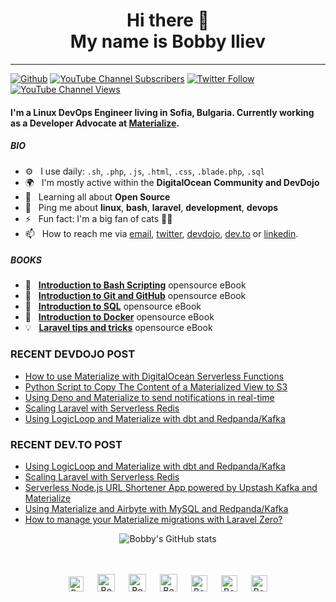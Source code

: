 <div align="center">
  <h1> Hi there 👋 <br>My name is Bobby Iliev</h1>
</div>

---

[![Github](https://img.shields.io/github/followers/bobbyiliev?label=Follow&style=social)](https://github.com/bobbyiliev)
[![YouTube Channel Subscribers](https://img.shields.io/youtube/channel/subscribers/UCQWmdHTeAO0UvaNqve9udRw?label=People%20subscribed%20to%20my%20channel&style=social)](https://www.youtube.com/channel/UCQWmdHTeAO0UvaNqve9udRw?sub_confirmation=1) 
[![Twitter Follow](https://img.shields.io/twitter/follow/bobbyiliev_?label=People%20following%20me%20on%20Twitter&style=social)](https://twitter.com/intent/follow?screen_name=bobbyiliev_) 
[![YouTube Channel Views](https://img.shields.io/youtube/channel/views/UCQWmdHTeAO0UvaNqve9udRw?label=Total%20views%20on%20my%20channel&style=social)](https://www.youtube.com/channel/UCQWmdHTeAO0UvaNqve9udRw?sub_confirmation=1)

#### I'm a Linux DevOps Engineer living in Sofia, Bulgaria. Currently working as a Developer Advocate at [Materialize](https://materialize.com?utm_source=bobbyiliev).

##### BIO

- ⚙️&nbsp;&nbsp; I use daily: `.sh`, `.php`, `.js`, `.html`, `.css`, `.blade.php`, `.sql`
- 🌍&nbsp;&nbsp; I'm mostly active within the **DigitalOcean Community and DevDojo**
- 🌱&nbsp;&nbsp; Learning all about **Open Source**
- 💬&nbsp;&nbsp; Ping me about **linux**, **bash**, **laravel**, **development**, **devops**
- ⚡️&nbsp;&nbsp; Fun fact: I'm a big fan of cats 🐱‍💻
- 📫&nbsp;&nbsp; How to reach me via [email], [twitter], [devdojo], [dev.to] or [linkedin].

##### BOOKS

- 📖&nbsp;&nbsp; **[Introduction to Bash Scripting](https://github.com/bobbyiliev/introduction-to-bash-scripting)** opensource eBook
- 📗&nbsp;&nbsp; **[Introduction to Git and GitHub](https://github.com/bobbyiliev/introduction-to-git-and-github-ebook)** opensource eBook
- 📕&nbsp;&nbsp; **[Introduction to SQL](https://github.com/bobbyiliev/introduction-to-sql)** opensource eBook
- 🐳&nbsp;&nbsp; **[Introduction to Docker](https://github.com/bobbyiliev/introduction-to-docker-ebook)** opensource eBook
- 💡&nbsp;&nbsp; **[Laravel tips and tricks](https://github.com/bobbyiliev/laravel-tips-and-tricks-ebook)** opensource eBook

### RECENT DEVDOJO POST

<!-- DEVDOJO:START -->
- [How to use Materialize with DigitalOcean Serverless Functions](https://devdojo.com/bobbyiliev/how-to-use-materialize-with-digitalocean-serverless-functions)
- [Python Script to Copy The Content of a Materialized View to S3](https://devdojo.com/bobbyiliev/python-script-to-copy-the-content-of-a-materialized-view-to-s3)
- [Using Deno and Materialize to send notifications in real-time](https://devdojo.com/bobbyiliev/using-deno-and-materialize-to-send-notifications-in-real-time)
- [Scaling Laravel with Serverless Redis](https://devdojo.com/bobbyiliev/scaling-laravel-with-serverless-redis)
- [Using LogicLoop and Materialize  with dbt and Redpanda/Kafka](https://devdojo.com/bobbyiliev/using-logicloop-and-materialize-with-dbt-and-redpandakafka)
<!-- DEVDOJO:END -->

### RECENT DEV.TO POST
<!-- BLOG-POST-LIST:START -->
- [Using LogicLoop and Materialize with dbt and Redpanda/Kafka](https://dev.to/bobbyiliev/using-logicloop-and-materialize-with-dbt-and-redpandakafka-2mmj)
- [Scaling Laravel with Serverless Redis](https://dev.to/bobbyiliev/scaling-laravel-with-serverless-redis-1561)
- [Serverless Node.js URL Shortener App powered by Upstash Kafka and Materialize](https://dev.to/bobbyiliev/serverless-nodejs-url-shortener-app-powered-by-upstash-kafka-and-materialize-3mae)
- [Using Materialize and Airbyte with MySQL and Redpanda/Kafka](https://dev.to/bobbyiliev/using-materialize-and-airbyte-with-mysql-and-redpandakafka-2jhe)
- [How to manage your Materialize migrations with Laravel Zero?](https://dev.to/bobbyiliev/how-to-manage-your-materialize-migrations-with-laravel-zero-511o)
<!-- BLOG-POST-LIST:END -->

<div align="center">
  
![Bobby's GitHub stats](https://github-readme-stats.vercel.app/api?username=bobbyiliev&show_icons=true&theme=radical)

</div>

<p align="center">
<br><br>
<a href="https://dev.to/bobbyiliev"> 
<img src="https://d2fltix0v2e0sb.cloudfront.net/dev-badge.svg" alt="Bobby Iliev dev to profile" width="24px"/></a>
&emsp;
<a href= "https://instagram.com/bobby.iliev">
<img src="https://img.icons8.com/ios-glyphs/256/000000/instagram-new.svg" alt="Bobby Iliev instagram profile" width="28px"/></a>
&emsp;
<a href="https://www.paypal.com/paypalme/bobbyiliev">
<img src="https://img.icons8.com/ios-glyphs/256/000000/paypal.png" alt="Bobby Iliev pay pal me profile" width="28px"/></a> 
&emsp;
<a href="https://bobbyiliev.com">
<img src="https://img.icons8.com/material/256/000000/globe--v1.png" alt="Bobby Iliev personal website" width="28px"/></a>
&emsp;
<a href="https://linkedin.com/in/bobby-iliev">
<img src="https://img.icons8.com/ios-filled/256/000000/linkedin.svg" alt="Bobby Iliev linked in profile" width="26px"/></a>
&emsp;
<a href="https://twitter.com/bobbyiliev_">
<img src="https://img.icons8.com/ios-filled/256/000000/twitter.svg" alt="Bobby Iliev twitter profile" width="26px"/></a>
&emsp;
<a href="https://youtube.com/channel/UCQWmdHTeAO0UvaNqve9udRw/">
<img src="https://img.icons8.com/ios-filled/256/000000/youtube.svg" alt="Bobby Iliev YouTube profile" width="26px"/></a>
</p>

[email]: mailto:bobby@bobbyiliev.com
[twitter]: https://twitter.com/bobbyiliev_
[devdojo]: https://devdojo.com/bobbyiliev
[dev.to]: https://dev.to/bobbyiliev
[linkedin]: https://www.linkedin.com/in/bobby-iliev
[youtube]: https://youtube.com/channel/UCQWmdHTeAO0UvaNqve9udRw/
